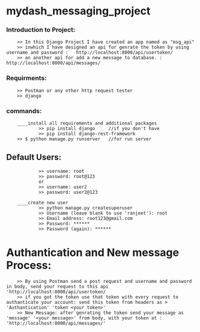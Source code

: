 # mydash_messaging_project
### Introduction to Project:
        >> In this Django Project I have created an app named as "msg_api"
        >> inwhich I have designed an api for genrate the token by using username and password :   http://localhost:8000/api/usertoken/
        >> an another api for add a new message to database. : http://localhost:8000/api/messages/
        
### Requirments:
        >> Postman or any other http request tester
        >> django
        
### commands:
        ____install all requirements and additional packages
                >> pip install django     //if you don't have
                >> pip install django-rest-framework
        >> $ python manage.py runserver   //for run server
        
## Default Users: 
                >> username: root
                >> password: root@123
                or
                >> username: user2
                >> password: user2@123
                
        ____create new user 
                >> python manage.py createsuperuser
                >> Username (leave blank to use 'ranjeet'): root
                >> Email address: root123@gmail.com
                >> Password: ******
                >> Password (again): ******
        
# Authantication and New message Process:
        >> By using Postman send a post request and username and password in body, send your request to this api 'http://localhost:8000/api/usertoken/
        >> if you got the token use that token with every request to authanticate your account: send this token from headers as > 'Authantication' 'token <your token>'
        >> New Message: after genrating the token send your message as 'message' '<your message>' from body, with your token at : 'http://localhost:8000/api/messages/'
        
        
